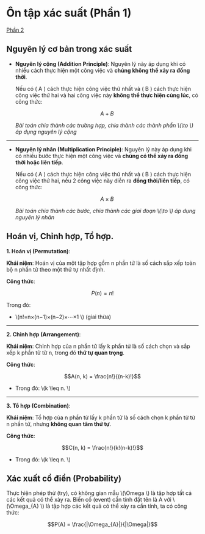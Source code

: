 # Ôn tập xác suất (Phần 1)

[Phần 2](assets/posts/probability/3-on-tap-2.md)

## Nguyên lý cơ bản trong xác suất

- **Nguyên lý cộng (Addition Principle)**: Nguyên lý này áp dụng khi có nhiều cách thực hiện một công việc và **chúng không thể xảy ra đồng thời**.

	Nếu có \( A \) cách thực hiện công việc thứ nhất và \( B \) cách thực hiện công việc thứ hai và hai công việc này **không thể thực hiện cùng lúc**, có công thức:

 	$$A + B$$

 	*Bài toán chia thành các trường hợp, chia thành các thành phần \\(\to \\) áp dụng nguyên lý cộng*
---

- **Nguyên lý nhân (Multiplication Principle)**: Nguyên lý này áp dụng khi có nhiều bước thực hiện một công việc và **chúng có thể xảy ra đồng thời hoặc liên tiếp**.

	Nếu có \( A \) cách thực hiện công việc thứ nhất và \( B \) cách thực hiện công việc thứ hai, nếu 2 công việc này diễn ra **đồng thời/liên tiếp**, có công thức:
	
	$$A \times B$$

	*Bài toán chia thành các bước, chia thành các giai đoạn \\(\to \\) áp dụng nguyên lý nhân*
	
## Hoán vị, Chỉnh hợp, Tổ hợp.

**1. Hoán vị (Permutation)**:

**Khái niệm**: Hoán vị của một tập hợp gồm n phần tử là số cách sắp xếp toàn bộ n phần tử theo một thứ tự nhất định.

**Công thức**:

$$P(n)=n!$$

Trong đó:

- \\(n!=n×(n−1)×(n−2)×⋯×1 \\) (giai thừa)
---

**2. Chỉnh hợp (Arrangement)**:

**Khái niệm**: Chỉnh hợp của n phần tử lấy k phần tử là số cách chọn và sắp xếp k phần tử từ n, trong đó **thứ tự quan trọng**.

**Công thức**:

$$A(n, k) = \frac{n!}{(n-k)!}$$

- Trong đó: \\(k \leq n. \\)
---

**3. Tổ hợp (Combination)**:

**Khái niệm**: Tổ hợp của n phần tử lấy k phần tử là số cách chọn k phần tử từ n phần tử, nhưng **không quan tâm thứ tự**.

**Công thức**:

$$C(n, k) = \frac{n!}{k!(n-k)!}$$

- Trong đó: \\(k \leq n. \\)

## Xác xuất cổ điển (Probability)

Thực hiện phép thử (try), có không gian mẫu \\(\Omega \\) là tập hợp tất cả các kết quả có thể xảy ra. Biến cố (event) cần tính đặt tên là A với \\(\Omega_{A} \\) là tập hợp các kết quả có thể xảy ra cần tính, ta có công thức:

$$P(A) = \frac{|\Omega_{A}|}{|\Omega|}$$